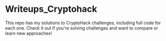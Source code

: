 # Writeups_Cryptohack
This repo has my solutions to CryptoHack challenges, including full code for each one. Check it out if you're solving challenges and want to compare or learn new approaches!
